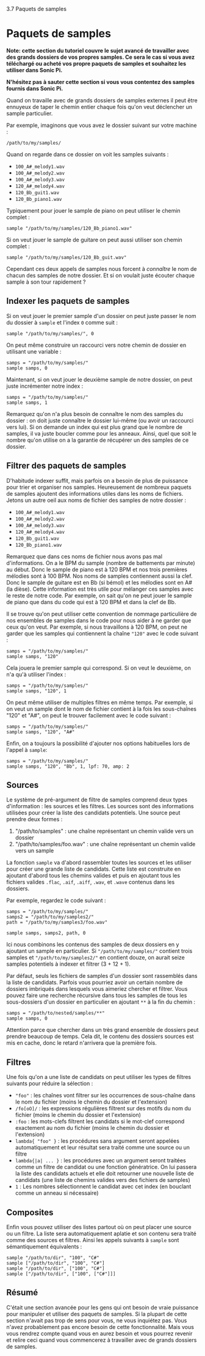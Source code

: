 3.7 Paquets de samples

# Paquets de samples

**Note: cette section du tutoriel couvre le sujet avancé de
travailler avec des grands dossiers de vos propres samples. Ce sera le
cas si vous avez téléchargé ou acheté vos propre paquets de samples et
souhaitez les utiliser dans Sonic Pi.**

**N'hésitez pas à sauter cette section si vous vous contentez des
samples fournis dans Sonic Pi.**

Quand on travaille avec de grands dossiers de samples externes il
peut être ennuyeux de taper le chemin entier chaque fois qu'on veut
déclencher un sample particulier.

Par exemple, imaginons que vous avez le dossier suivant sur votre
machine :

```
/path/to/my/samples/
```

Quand on regarde dans ce dossier on voit les samples suivants :

* `100_A#_melody1.wav`
* `100_A#_melody2.wav`
* `100_A#_melody3.wav`
* `120_A#_melody4.wav`
* `120_Bb_guit1.wav`
* `120_Bb_piano1.wav`

Typiquement pour jouer le sample de piano on peut utiliser le chemin
complet :

```
sample "/path/to/my/samples/120_Bb_piano1.wav"
```

Si on veut jouer le sample de guitare on peut aussi utiliser son
chemin complet :

```
sample "/path/to/my/samples/120_Bb_guit.wav"
```

Cependant ces deux appels de samples nous forcent à *connaître* le nom
de chacun des samples de notre dossier. Et si on voulait juste écouter
chaque sample à son tour rapidement ?

## Indexer les paquets de samples

Si on veut jouer le premier sample d'un dossier on peut juste passer
le nom du dossier à `sample` et l'index `0` comme suit :

```
sample "/path/to/my/samples/", 0
```

On peut même construire un raccourci vers notre chemin de dossier en
utilisant une variable :

```
samps = "/path/to/my/samples/"
sample samps, 0
```

Maintenant, si on veut jouer le deuxième sample de notre dossier, on
peut juste incrémenter notre index :

```
samps = "/path/to/my/samples/"
sample samps, 1
```

Remarquez qu'on n'a plus besoin de connaître le nom des samples du
dossier : on doit juste connaître le dossier lui-même (ou avoir un
raccourci vers lui). Si on demande un index qui est plus grand que le
nombre de samples, il va juste boucler comme pour les anneaux. Ainsi,
quel que soit le nombre qu'on utilise on a la garantie de récupérer un
des samples de ce dossier.

## Filtrer des paquets de samples

D'habitude indexer suffit, mais parfois on a besoin de plus de
puissance pour trier et organiser nos samples. Heureusement de nombreux
paquets de samples ajoutent des informations utiles dans les noms de
fichiers.  Jetons un autre oeil aux noms de fichier des samples de
notre dossier :

* `100_A#_melody1.wav`
* `100_A#_melody2.wav`
* `100_A#_melody3.wav`
* `120_A#_melody4.wav`
* `120_Bb_guit1.wav`
* `120_Bb_piano1.wav`

Remarquez que dans ces noms de fichier nous avons pas mal
d'informations. On a le BPM du sample (nombre de battements par
minute) au début. Donc le sample de piano est à 120 BPM et nos trois
premières mélodies sont à 100 BPM. Nos noms de samples contiennent
aussi la clef. Donc le sample de guitare est en Bb (si bémol) et les
mélodies sont en A# (la dièse). Cette information est très utile pour
mélanger ces samples avec le reste de notre code. Par exemple, on sait
qu'on ne peut jouer le sample de piano que dans du code qui est à 120
BPM et dans la clef de Bb.

Il se trouve qu'on peut utiliser cette convention de nommage
particulière de nos ensembles de samples dans le code pour nous aider
à ne garder que ceux qu'on veut. Par exemple, si nous travaillons à
120 BPM, on peut ne garder que les samples qui contiennent la chaîne
`"120"` avec le code suivant :

```
samps = "/path/to/my/samples/"
sample samps, "120"
```

Cela jouera le premier sample qui correspond. Si on veut le deuxième,
on n'a qu'à utiliser l'index :

```
samps = "/path/to/my/samples/"
sample samps, "120", 1
```

On peut même utiliser de multiples filtres en même temps. Par exemple,
si on veut un sample dont le nom de fichier contient à la fois les
sous-chaînes "120" et "A#", on peut le trouver facilement avec le code
suivant :

```
samps = "/path/to/my/samples/"
sample samps, "120", "A#"
```

Enfin, on a toujours la possibilité d'ajouter nos options habituelles
lors de l'appel à `sample`:

```
samps = "/path/to/my/samples/"
sample samps, "120", "Bb", 1, lpf: 70, amp: 2
```

## Sources

Le système de pré-argument de filtre de samples comprend deux types
d'information : les sources et les filtres. Les sources sont des
informations utilisées pour créer la liste des candidats potentiels.
Une source peut prendre deux formes :

1. "/path/to/samples" : une chaîne représentant un chemin valide vers un dossier
2. "/path/to/samples/foo.wav" : une chaîne représentant un chemin valide vers un sample

La fonction `sample` va d'abord rassembler toutes les sources et les
utiliser pour créer une grande liste de candidats. Cette liste est
construite en ajoutant d'abord tous les chemins valides et puis en
ajoutant tous les fichiers valides `.flac`, `.aif`, `.aiff`, `.wav`,
et `.wave` contenus dans les dossiers.

Par exemple, regardez le code suivant :

```
samps = "/path/to/my/samples/"
samps2 = "/path/to/my/samples2/"
path = "/path/to/my/samples3/foo.wav"

sample samps, samps2, path, 0
```

Ici nous combinons les contenus des samples de deux dossiers en y
ajoutant un sample en particulier. Si `"/path/to/my/samples/"` contient
trois samples et `"/path/to/my/samples2/"` en contient douze, on
aurait seize samples potentiels à indexer et filtrer (3 + 12 + 1).

Par défaut, seuls les fichiers de samples d'un dossier sont rassemblés
dans la liste de candidats. Parfois vous pourriez avoir un certain
nombre de dossiers imbriqués dans lesquels vous aimeriez chercher et
filtrer. Vous pouvez faire une recherche récursive dans tous les
samples de tous les sous-dossiers d'un dossier en particulier en
ajoutant `**` à la fin du chemin :

```
samps = "/path/to/nested/samples/**"
sample samps, 0
```

Attention parce que chercher dans un très grand ensemble de dossiers
peut prendre beaucoup de temps. Cela dit, le contenu des dossiers
sources est mis en cache, donc le retard n'arrivera que la première
fois.


## Filtres

Une fois qu'on a une liste de candidats on peut utiliser les types de
filtres suivants pour réduire la sélection :

* `"foo"` : les chaînes vont filtrer sur les occurrences de sous-chaîne dans le nom du fichier (moins le chemin du dossier et l'extension)
* `/fo[oO]/` : les expressions régulières filtrent sur des motifs du nom du fichier (moins le chemin du dossier et l'extension)
* `:foo` : les mots-clefs filtrent les candidats si le mot-clef correspond exactement au nom du fichier (moins le chemin du dossier et l'extension)
* `lambda{ "foo" }` : les procédures sans argument seront appelées automatiquement et leur résultat sera traité comme une source ou un filtre
* `lambda{|a| ... }` : les procédures avec un argument seront traitées comme un filtre de candidat ou une fonction génératrice. On lui passera la liste des candidats actuels et elle doit retourner une nouvelle liste de candidats (une liste de chemins valides vers des fichiers de samples)
* `1` : Les nombres sélectionnent le candidat avec cet index (en bouclant comme un anneau si nécessaire)

## Composites

Enfin vous pouvez utiliser des listes partout où on peut placer une
source ou un filtre. La liste sera automatiquement aplatie et son
contenu sera traité comme des sources et filtres. Ainsi les appels
suivants à `sample` sont sémantiquement équivalents :

```
sample "/path/to/dir", "100", "C#"
sample ["/path/to/dir", "100", "C#"]
sample "/path/to/dir", ["100", "C#"]
sample ["/path/to/dir", ["100", ["C#"]]]
```

## Résumé

C'était une section avancée pour les gens qui ont besoin de vraie
puissance pour manipuler et utiliser des paquets de samples. Si la
plupart de cette section n'avait pas trop de sens pour vous, ne vous
inquiétez pas. Vous n'avez probablement pas encore besoin de cette
fonctionnalité. Mais vous vous rendrez compte quand vous en aurez
besoin et vous pourrez revenir et relire ceci quand vous commencerez à
travailler avec de grands dossiers de samples.



